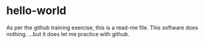 # hello-world
As per the github training exercise, this is a read-me file. 
This software does nothing.
...but it does let me practice with github.
